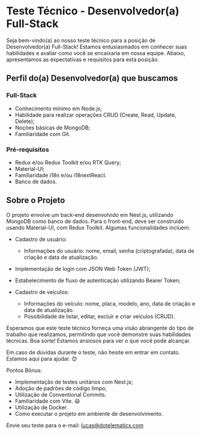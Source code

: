 # Teste Técnico - Desenvolvedor(a) Full-Stack

Seja bem-vindo(a) ao nosso teste técnico para a posição de Desenvolvedor(a) Full-Stack! Estamos entusiasmados em conhecer suas habilidades e avaliar como você se encaixaria em nossa equipe. Abaixo, apresentamos as expectativas e requisitos para esta posição.

## Perfil do(a) Desenvolvedor(a) que buscamos

### Full-Stack

- Conhecimento mínimo em Node.js;
- Habilidade para realizar operações CRUD (Create, Read, Update, Delete);
- Noções básicas de MongoDB;
- Familiaridade com Git.

### Pré-requisitos

- Redux e/ou Redux Toolkit e/ou RTK Query;
- Material-UI;
- Familiaridade i18n e/ou i18nextReact.
- Banco de dados.

## Sobre o Projeto

O projeto envolve um back-end desenvolvido em Nest.js, utilizando MongoDB como banco de dados. Para o front-end, deve ser construído usando Material-UI, com Redux Toolkit. Algumas funcionalidades incluem:

- Cadastro de usuário:

  - Informações do usuário: nome, email, senha (criptografada), data de criação e data de atualização.

- Implementação de login com JSON Web Token (JWT);
- Estabelecimento de fluxo de autenticação utilizando Bearer Token;
- Cadastro de veículos:

  - Informações do veículo: nome, placa, modelo, ano, data de criação e data de atualização.
  - Possibilidade de listar, editar, excluir e criar veículos (CRUD).

Esperamos que este teste técnico forneça uma visão abrangente do tipo de trabalho que realizamos, permitindo que você demonstre suas habilidades técnicas. Boa sorte! Estamos ansiosos para ver o que você pode alcançar.

Em caso de dúvidas durante o teste, não hesite em entrar em contato. Estamos aqui para ajudar. 😊

Pontos Bônus:

- Implementação de testes unitários com Nest.js;
- Adoção de padrões de código limpo;
- Utilização de Conventional Commits.
- Familiaridade com Vite. 😃
- Utilização de Docker.
- Como executar o projeto em ambiente de desenvolvimento.

Envie seu teste para o e-mail: lucas@dotelematics.com

